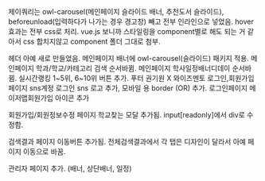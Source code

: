 제이쿼리는 owl-carousel(메인페이지 슬라이드 배너, 추천도서 슬라이드), beforeunload(입력하다가 나가는 경우 경고창) 빼고 전부 인라인으로 넣었음. hover 효과는 전부 css로 처리.
vue.js 보니까 스타일링을 component별로 해도 되는 거 같아서 css 합치지않고 component 폴더 그대로 첨부.

헤더 아예 새로 만들었음.
메인페이지 배너에 owl-carousel(슬라이드) 패키지 적용. 
메인페이지 학과/학교/카테고리 검색 순서바뀜.
메인페이지 학사일정배너디데이 순서바뀜.
실시간랭킹 1~5위, 6~10위 버튼 추가. 
푸터 권기원 X 와이즈멘토
로그인,회원가입페이지 sns계정 로그인 sns 로고 추가, 모바일 용 border (OR) 추가. 
로그인페이지 메이저맵회원가입 아이콘 추가

회원가입/회원정보수정 페이지 학교찾는 모달 추가됨.
input[readonly]에서 div로 수정함.

검색결과 페이지 이동버튼 추가됨.
전체검색결과에서 각 탭은 디자인이 달라서 아예 페이지 이동으로 바꿈.

관리자 페이지 추가. (배너, 상단배너, 일정)